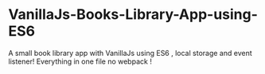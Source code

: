 # VanillaJs-Books-Library-App-using-ES6
A small book library app with VanillaJs using ES6 , local storage and event listener! Everything in one file no webpack ! 
